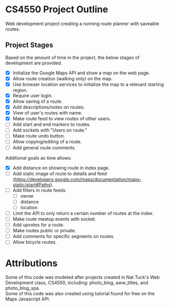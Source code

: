 # CS4550 Project Outline

Web development project creating a running route planner with saveable routes.

## Project Stages

Based on the amount of time in the project, the below stages of development are provided.

- [x] Initialize the Google Maps API and show a map on the web page.
- [x] Allow route creation (walking only) on the map.
- [x] Use browser location services to initialize the map to a relevant starting region.
- [x] Require user login.
- [x] Allow saving of a route.
- [x] Add descriptions/notes on routes.
- [x] View of user's routes with name.
- [x] Make route feed to view routes of other users.
- [ ] Add start and end markers to routes.
- [ ] Add sockets with "Users on route."
- [ ] Make route undo button.
- [ ] Allow copying/editing of a route.
- [ ] Add general route comments.

Additional goals as time allows:

- [x] Add distance on showing route in index page.
- [ ] Add static image of route to details and feed (https://developers.google.com/maps/documentation/maps-static/start#Paths).
- [ ] Add filters in route feeds:
  - [ ] owner
  - [ ] distance
  - [ ] location
- [ ] Limit the API to only return a certain number of routes at the index.
- [ ] Make route meetup events with socket.
- [ ] Add upvotes for a route.
- [ ] Make routes public or private.
- [ ] Add comments for specific segments on routes.
- [ ] Allow bicycle routes.

# Attributions

Some of this code was modeled after projects created in Nat Tuck's Web Development class, CS4550, including: photo_blog, aww_titles, and photo_blog_spa.  
Some of this code was also created using tutorial found for free on the Maps Javascript API.
